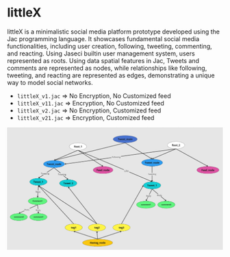 # littleX

littleX is a minimalistic social media platform prototype developed using the Jac programming language. It showcases fundamental social media functionalities, including user creation, following, tweeting, commenting, and reacting. Using Jaseci builtin user management system, users represented as roots. Using data spatial features in Jac, Tweets and comments are represented as nodes, while relationships like following, tweeting, and reacting are represented as edges, demonstrating a unique way to model social networks.

- `littleX_v1.jac` => No Encryption, No Customized feed
- `littleX_v11.jac` => Encryption, No Customized feed
- `littleX_v2.jac` => No Encryption, Customized feed
- `littleX_v21.jac` => Encryption, Customized feed

![Architecture](images/Architecture.png)
